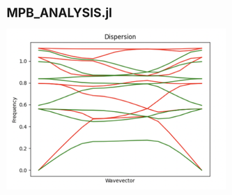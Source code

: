 # MPB_ANALYSIS.jl

![Tri_rod]

[Tri_rod]: https://github.com/AliGhorashiCMT/MPB_ANALYSIS.jl/blob/main/Examples/tri_rods_dispersion.png 
